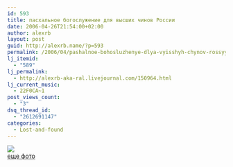```yaml
---
id: 593
title: пасхальное богослужение для высших чинов России
date: 2006-04-26T21:54:00+02:00
author: alexrb
layout: post
guid: http://alexrb.name/?p=593
permalink: /2006/04/pashalnoe-bohosluzhenye-dlya-vyisshyh-chynov-rossyy/
lj_itemid:
  - "589"
lj_permalink:
  - http://alexrb-aka-ral.livejournal.com/150964.html
lj_current_music:
  - 22F0CA~1
post_views_count:
  - "3"
dsq_thread_id:
  - "2612691147"
categories:
  - Lost-and-found
---
```

<!--more На торжественном богослужении в храме Христа Спасителя лицо Владимира Путина выражало некоторую озабоченность тем, что Христос Воскресе (слева председатель правительства Михаил Фрадков)-->

![](http://www.kommersant.ru/Issues.photo/DAILY/2006/072M/KMO_073435_00297_1m.jpg)  
[еще фото](http://www.kommersant.ru/doc-gallery.html?id=669128&pics_id=59167)